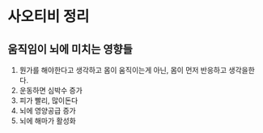 # 사오티비 정리

## 움직임이 뇌에 미치는 영향들

1. 뭔가를 해야한다고 생각하고 몸이 움직이는게 아닌, 몸이 먼저 반응하고 생각을한다.
2. 운동하면 심박수 증가
3. 피가 빨리, 많이돈다
4. 뇌에 영양공급 증가
5. 뇌에 해마가 활성화


